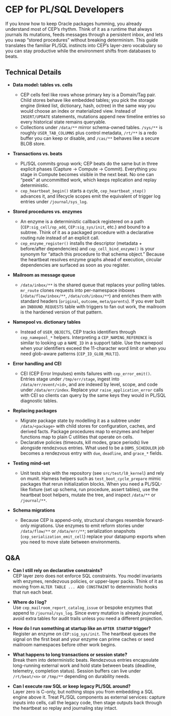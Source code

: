 # CEP for PL/SQL Developers

If you know how to keep Oracle packages humming, you already understand most of CEP’s rhythm. Think of it as a runtime that always journals its mutations, feeds messages through a persistent inbox, and lets you swap “stored procedures” without breaking determinism. This guide translates the familiar PL/SQL instincts into CEP’s layer-zero vocabulary so you can stay productive while the environment shifts from databases to beats.

## Technical Details
- **Data model: tables vs. cells**
  - CEP cells feel like rows whose primary key is a Domain/Tag pair. Child stores behave like embedded tables; you pick the storage engine (linked list, dictionary, hash, octree) in the same way you would choose an index or materialized view. Instead of `INSERT/UPDATE` statements, mutations append new timeline entries so every historical state remains queryable.
  - Collections under `/data/**` mirror schema-owned tables. `/sys/**` is roughly `USER_TAB_COLUMNS` plus control metadata, `/rt/**` is a redo buffer you can keep or disable, and `/cas/**` behaves like a secure BLOB store.

- **Transactions vs. beats**
  - PL/SQL commits group work; CEP beats do the same but in three explicit phases (Capture → Compute → Commit). Everything you stage in Compute becomes visible in the next beat. No one can “peek” at uncommitted work, which keeps replication and replay deterministic.
  - `cep_heartbeat_begin()` starts a cycle, `cep_heartbeat_step()` advances it, and lifecycle scopes emit the equivalent of trigger log entries under `/journal/sys_log`.

- **Stored procedures vs. enzymes**
  - An enzyme is a deterministic callback registered on a path (`CEP:sig_cell/op_add`, `CEP:sig_sys/init`, etc.) and bound to a subtree. Think of it as a packaged procedure with a declarative routing rule instead of an explicit call.
  - `cep_enzyme_register()` installs the descriptor (metadata + before/after dependencies) and `cep_cell_bind_enzyme()` is your synonym for “attach this procedure to that schema object.” Because the heartbeat resolves enzyme graphs ahead of execution, circular dependencies are surfaced as soon as you register.

- **Mailroom as message queue**
  - `/data/inbox/**` is the shared queue that replaces your polling tables. `mr_route` clones requests into per-namespace inboxes (`/data/flow/inbox/**`, `/data/coh/inbox/**`) and enriches them with standard headers (`original`, `outcome`, `meta/parents`). If you ever built an `INBOUND_REQUESTS` table with triggers to fan out work, the mailroom is the hardened version of that pattern.

- **Namepool vs. dictionary tables**
  - Instead of `USER_OBJECTS`, CEP tracks identifiers through `cep_namepool_*` helpers. Interpreting a `CEP_NAMING_REFERENCE` is similar to looking up a `NAME_ID` in a support table. Use the namepool when your identifiers exceed the 11-character word limit or when you need glob-aware patterns (`CEP_ID_GLOB_MULTI`).

- **Error handling and CEI**
  - CEI (CEP Error Impulses) emits failures with `cep_error_emit()`. Entries stage under `/tmp/err/stage`, ingest into `/data/err/event/<id>`, and are indexed by level, scope, and code under `/data/err/index`. Replace your `raise_application_error` calls with CEI so clients can query by the same keys they would in PL/SQL diagnostic tables.

- **Replacing packages**
  - Migrate package state by modelling it as a subtree under `/data/<package>` with child stores for configuration, caches, and derived facts. Package procedures map to enzymes and helper functions map to plain C utilities that operate on cells.
  - Declarative policies (timeouts, kill modes, grace periods) live alongside rendezvous entries. What used to be a `DBMS_SCHEDULER` job becomes a rendezvous entry with `due`, `deadline`, and `grace_*` fields.

- **Testing mind-set**
  - Unit tests ship with the repository (see `src/test/l0_kernel`) and rely on munit. Harness helpers such as `test_boot_cycle_prepare` mimic packages that rerun initialization blocks. When you need a PL/SQL-like fixture (set up schema, run procedure, assert tables), use the heartbeat boot helpers, mutate the tree, and inspect `/data/**` or `/journal/**`.

- **Schema migrations**
  - Because CEP is append-only, structural changes resemble forward-only migrations. Use enzymes to emit reform stories under `/data/flow/**` or `/data/err/**`; serialization snapshots (`cep_serialization_emit_cell`) replace your datapump exports when you need to move state between environments.

## Q&A
- **Can I still rely on declarative constraints?**  
  CEP layer zero does not enforce SQL constraints. You model invariants with enzymes, rendezvous policies, or upper-layer packs. Think of it as moving from `ALTER TABLE ... ADD CONSTRAINT` to deterministic hooks that run each beat.

- **Where do I log?**  
  Use `cep_mailroom_report_catalog_issue` or bespoke enzymes that append to `/journal/sys_log`. Since every mutation is already journaled, avoid extra tables for audit trails unless you need a different projection.

- **How do I run something at startup like an `AFTER STARTUP` trigger?**  
  Register an enzyme on `CEP:sig_sys/init`. The heartbeat queues the signal on the first beat and your enzyme can prime caches or seed mailroom namespaces before other work begins.

- **What happens to long transactions or session state?**  
  Break them into deterministic beats. Rendezvous entries encapsulate long-running external work and hold state between beats (deadline, telemetry, completion status). Session buffers can live under `/rt/beat/<n>` or `/tmp/**` depending on durability needs.

- **Can I execute raw SQL or keep legacy PL/SQL around?**  
  Layer zero is C-only, but nothing stops you from embedding a SQL engine above it. Treat PL/SQL components as external services: capture inputs into cells, call the legacy code, then stage outputs back through the heartbeat so replay and journaling stay intact.
